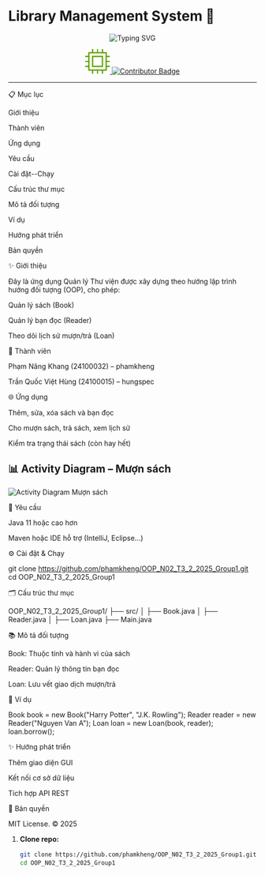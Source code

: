 # Library Management System 🎉

<p align="center">
  <img src="https://readme-typing-svg.herokuapp.com?font=Fira+Code&size=24&pause=1000&color=FF4B4B&center=true&vCenter=true&width=500&height=50&lines=Chào+mừng+đến+với+ứng+dụng+thư+viện;Nhóm+01+OOP_N02_T3_2_2025_" alt="Typing SVG" />
</p>

<p align="center">
  <a href="https://github.com/phamkheng/OOP_N02_T3_2_2025_Group1">
    <img src="https://raw.githubusercontent.com/acervenky/animated-github-badges/master/assets/devbadge.gif" width="50" alt="Developer Badge" />
    <img src="https://raw.githubusercontent.com/acervenky/animated-github-badges/master/assets/contribbadge.gif" width="50" alt="Contributor Badge" />
  </a>
</p>

---

📋 Mục lục

Giới thiệu

Thành viên

Ứng dụng

Yêu cầu

Cài đặt--Chạy

Cấu trúc thư mục

Mô tả đối tượng

Ví dụ

Hướng phát triển

Bản quyền

✨ Giới thiệu

Đây là ứng dụng Quản lý Thư viện được xây dựng theo hướng lập trình hướng đối tượng (OOP), cho phép:

Quản lý sách (Book)

Quản lý bạn đọc (Reader)

Theo dõi lịch sử mượn/trả (Loan)

👥 Thành viên

Phạm Năng Khang (24100032) – phamkheng

Trần Quốc Việt Hùng (24100015) – hungspec

🌐 Ứng dụng

Thêm, sửa, xóa sách và bạn đọc

Cho mượn sách, trả sách, xem lịch sử

Kiểm tra trạng thái sách (còn hay hết)
## 📊 Activity Diagram – Mượn sách

![Activity Diagram Mượn sách](https://github.com/phamkheng/OOP_N02_T3_2_2025_Group1/raw/main/muon-sach.png)


📆 Yêu cầu

Java 11 hoặc cao hơn

Maven hoặc IDE hỗ trợ (IntelliJ, Eclipse…)

⚙️ Cài đặt & Chạy

git clone https://github.com/phamkheng/OOP_N02_T3_2_2025_Group1.git
cd OOP_N02_T3_2_2025_Group1

🗂️ Cấu trúc thư mục

OOP_N02_T3_2_2025_Group1/
├── src/
│   ├── Book.java
│   ├── Reader.java
│   ├── Loan.java
├── Main.java

📚 Mô tả đối tượng

Book: Thuộc tính và hành vi của sách

Reader: Quản lý thông tin bạn đọc

Loan: Lưu vết giao dịch mượn/trả

📖 Ví dụ

Book book = new Book("Harry Potter", "J.K. Rowling");
Reader reader = new Reader("Nguyen Van A");
Loan loan = new Loan(book, reader);
loan.borrow();

✨ Hướng phát triển

Thêm giao diện GUI

Kết nối cơ sở dữ liệu

Tích hợp API REST

📄 Bản quyền

MIT License. © 2025


1. **Clone repo:**
   ```bash
   git clone https://github.com/phamkheng/OOP_N02_T3_2_2025_Group1.git
   cd OOP_N02_T3_2_2025_Group1
